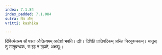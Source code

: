```yaml
---
index: 7.1.84
index_padded: 7.1.084
sutra: दिव औत्
vritti: kashika

---
```

दिवित्येतस्य सौ परतः औतित्ययम् आदेशो भवति। द्यौः। दिविति प्रातिपदिकम् अस्ति निरनुबन्धकम्। धातुस् तु सानुबन्धकः, स इह न गृह्यते, अक्षद्यूः।